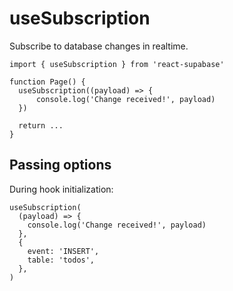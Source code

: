 # useSubscription

Subscribe to database changes in realtime.

```tsx highlight=4,5,6
import { useSubscription } from 'react-supabase'

function Page() {
  useSubscription((payload) => {
      console.log('Change received!', payload)
  })

  return ...
}
```

## Passing options

During hook initialization:

```tsx
useSubscription(
  (payload) => {
    console.log('Change received!', payload)
  },
  {
    event: 'INSERT',
    table: 'todos',
  },
)
```
